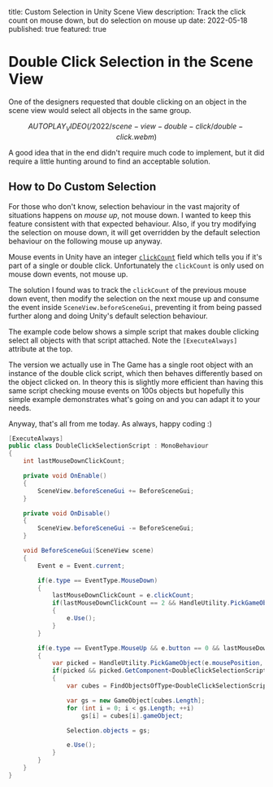 title: Custom Selection in Unity Scene View
description: Track the click count on mouse down, but do selection on mouse up
date: 2022-05-18
published: true
featured: true

# Double Click Selection in the Scene View

One of the designers requested that double clicking on an object in the scene view would select all objects in the same group.

$$AUTOPLAY_VIDEO(/2022/scene-view-double-click/double-click.webm)$$

A good idea that in the end didn't require much code to implement, but it did require a little hunting around to find an acceptable solution.

## How to Do Custom Selection

For those who don't know, selection behaviour in the vast majority of situations happens on *mouse up*, not mouse down. I wanted to keep this feature consistent with that expected behaviour. Also, if you try modifying the selection on mouse down, it will get overridden by the default selection behaviour on the following mouse up anyway.

Mouse events in Unity have an integer [`clickCount`](https://docs.unity3d.com/ScriptReference/Event-clickCount.html) field which tells you if it's part of a single or double click. Unfortunately the `clickCount` is only used on mouse down events, not mouse up.

The solution I found was to track the `clickCount` of the previous mouse down event, then modify the selection on the next mouse up and consume the event inside `SceneView.beforeSceneGui`, preventing it from being passed further along and doing Unity's default selection behaviour.

The example code below shows a simple script that makes double clicking select all objects with that script attached. Note the `[ExecuteAlways]` attribute at the top.

The version we actually use in The Game has a single root object with an instance of the double click script, which then behaves differently based on the object clicked on. In theory this is slightly more efficient than having this same script checking mouse events on 100s objects but hopefully this simple example demonstrates what's going on and you can adapt it to your needs.

Anyway, that's all from me today. As always, happy coding :)

```csharp
[ExecuteAlways]
public class DoubleClickSelectionScript : MonoBehaviour
{
    int lastMouseDownClickCount;

    private void OnEnable()
    {
        SceneView.beforeSceneGui += BeforeSceneGui;
    }

    private void OnDisable()
    {
        SceneView.beforeSceneGui -= BeforeSceneGui;
    }

    void BeforeSceneGui(SceneView scene)
    {
        Event e = Event.current;

        if(e.type == EventType.MouseDown)
        {
            lastMouseDownClickCount = e.clickCount;
            if(lastMouseDownClickCount == 2 && HandleUtility.PickGameObject(e.mousePosition, false) == gameObject)
            {
                e.Use();
            }
        }

        if(e.type == EventType.MouseUp && e.button == 0 && lastMouseDownClickCount == 2)
        {
            var picked = HandleUtility.PickGameObject(e.mousePosition, false);
            if(picked && picked.GetComponent<DoubleClickSelectionScript>())
            {
                var cubes = FindObjectsOfType<DoubleClickSelectionScript>();                

                var gs = new GameObject[cubes.Length];
                for (int i = 0; i < gs.Length; ++i)
                    gs[i] = cubes[i].gameObject;

                Selection.objects = gs;

                e.Use();
            }
        }
    }
}
```